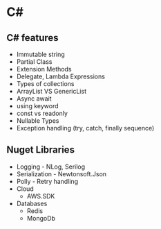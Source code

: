 # C#

## C# features

* Immutable string
* Partial Class
* Extension Methods
* Delegate, Lambda Expressions
* Types of collections
* ArrayList VS GenericList
* Async await
* using keyword
* const vs readonly
* Nullable Types
* Exception handling (try, catch, finally sequence)

## Nuget Libraries

* Logging - NLog, Serilog
* Serialization - Newtonsoft.Json
* Polly - Retry handling
* Cloud
  * AWS.SDK
* Databases
  * Redis
  * MongoDb
